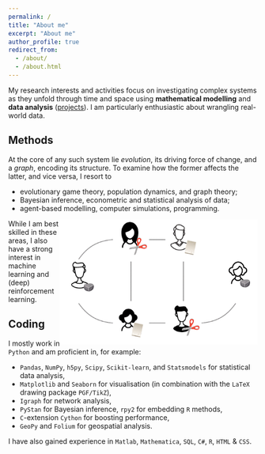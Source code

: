 ```yaml
---
permalink: /
title: "About me"
excerpt: "About me"
author_profile: true
redirect_from: 
  - /about/
  - /about.html
---
```


<link rel="shortcut icon" type="image/png" href="{{ "/images/logo.png" | prepend: site.baseurl }}" >

My research interests and activities focus on investigating complex systems as they unfold through time and space using **mathematical modelling** and **data analysis** (<a target="_blank" rel="noopener noreferrer" href="/cv/">projects</a>). I am particularly enthusiastic about wrangling real-world data.

## Methods

At the core of any such system lie _evolution_, its driving force of change, and a _graph_, encoding its structure. To examine how the former affects the latter, and vice versa, I resort to

- evolutionary game theory, population dynamics, and graph theory;
- Bayesian inference, econometric and statistical analysis of data;
- agent-based modelling, computer simulations, programming.

<img src="/images/game.gif" align="right" width="400px">

While I am best skilled in these areas, I also have a strong interest in machine learning and (deep) reinforcement learning.

## Coding

I mostly work in ```Python``` and am proficient in, for example:
- ```Pandas```, ```NumPy```, ```h5py```, ```Scipy```, ```Scikit-learn```, and ```Statsmodels``` for statistical data analysis,
- ```Matplotlib``` and ```Seaborn``` for visualisation (in combination with the ```LaTeX``` drawing package ```PGF/TikZ```),
- ```Igraph``` for network analysis,
- ```PyStan``` for Bayesian inference, ```rpy2``` for embedding ```R``` methods,
- ```C```-extension ```Cython``` for boosting performance,
- ```GeoPy``` and ```Folium``` for geospatial analysis.

I have also gained experience in ```Matlab```, ```Mathematica```, ```SQL```, ```C#```, ```R```, ```HTML``` & ```CSS```.